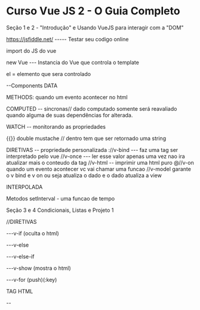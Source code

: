 # Curso Vue JS 2 - O Guia Completo
Seção 1 e 2 - "Introdução" e Usando VueJS para interagir com a "DOM"

https://jsfiddle.net/ ----- Testar seu codigo online

<script src="https://unpkg.com/vue"></script> import do JS do vue

new Vue --- Instancia do Vue que controla o template

el = elemento que sera controlado

--Components
DATA

METHODS: quando um evento acontecer no html

COMPUTED -- sincronas// dado computado somente será reavaliado quando alguma de suas dependências for alterada.

WATCH -- monitorando as propriedades

{{}} double mustache // dentro tem que ser retornado uma string

DIRETIVAS -- propriedade personalizada 
://v-bind --- faz uma tag ser interpretado pelo vue
//v-once --- ler esse valor apenas uma vez nao ira atualizar mais o conteudo da tag
//v-html -- imprimir uma html puro
@//v-on quando um evento acontecer vc vai chamar uma funcao
//v-model garante o v bind e v on ou seja atualiza o dado e o dado atualiza a view

INTERPOLADA

Metodos
setInterval - uma funcao de tempo

Seção 3 e 4 Condicionais, Listas e Projeto 1

//DIRETIVAS

---v-if (oculta o html)

---v-else

---v-else-if

---v-show (mostra o html)

---v-for  (push)(:key)

TAG HTML

-- <Template> Tag invisivel

CSS
display: flex;
flex-direction: column;

Seção 5: entendendo a Instancia Vue

Observações:

No vue se pode controlar mais de uma instancia ao mesmo tempo porem não se pode chamar um objeto de outra instancia na outra.

No vue voce pode mudar externamente uma instancia do Vue.

Propriedades reativas são criadas no momento que vc passa o objeto de configuraçao para o vue. 

Função proxy enchaminha para o local certo para ler ou modificar.

$el: resoluçao do seletor que vc passou dentro da propriedade el.Ou seja, toda estrutura html passada no seu template

$data: todos os dados passados na construcao da sua instancia. No data ja e criado os getters e setters de cada dado passado.

$refs

Template dentro da instancia Vue.

Seção 6:Fluxo de Desenvolvimento "Real" Usando Vue CLI

E preciso do NODE e NPM.

Servidor Web para Desenvolvimento.

Baixar o vue cliente: npm install -g @vue/cli

Criar o projeto: vue create NomeDoProjeto

Executar: npm run serve

Diretorios:
Package.json dependencia e configuraçoes.
Node Modules e uma pasta de dependencias. Para baixar la e so executar o comando npm install.
Public contem a single page onde o processo de builds ira injetar dentro deste html.
Src contem a main.js onde a instancia vue e criada.
App.vue e um componente.(Scaffold)

Como Gerar o arquivo de Build: npm run build

Adicionando plugins: vue-cli-plugin // vue add E o nome do plugin
Electron plugin para desktop.
Vuetify material design
